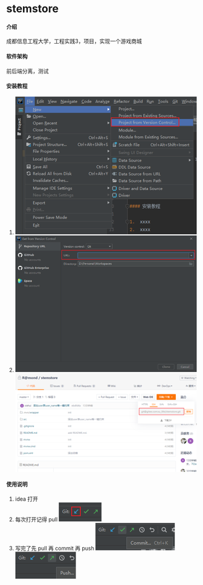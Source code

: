 # stemstore

#### 介绍
成都信息工程大学，工程实践3，项目，实现一个游戏商城

#### 软件架构
前后端分离，测试


#### 安装教程

1.  
    ![img.png](img.png)
2.  
    ![img_1.png](img_1.png)
    ![img_2.png](img_2.png)

#### 使用说明

1.  idea 打开
2.  每次打开记得 pull
    ![img_3.png](img_3.png)
3.  写完了先 pull 再 commit 再 push
    ![img_4.png](img_4.png)
    ![img_5.png](img_5.png)
